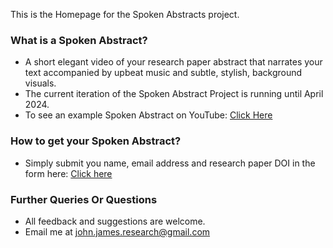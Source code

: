 
This is the Homepage for the Spoken Abstracts project.

### What is a Spoken Abstract?
+ A short elegant video of your research paper abstract that narrates your text accompanied by upbeat music and subtle, stylish, background visuals.
+ The current iteration of the Spoken Abstract Project is running until April 2024.
+ To see an example Spoken Abstract on YouTube: [Click Here](TBC)

### How to get your Spoken Abstract?
+ Simply submit you name, email address and research paper DOI in the form here: [Click here](https://forms.gle/g5er3GAKAdrHHaqNA)

### Further Queries Or Questions
+ All feedback and suggestions are welcome.
+ Email me at john.james.research@gmail.com
